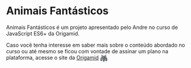 # Animais Fantásticos

Animais Fantásticos é um projeto apresentado pelo Andre no curso de JavaScript ES6+ da Origamid.

Caso você tenha interesse em saber mais sobre o conteúdo abordado no curso ou até mesmo se ficou com vontade de assinar um plano na plataforma, acesse o site da [Origamid](https://www.origamid.com) <img src="img/lobo.png" style="width:20px; height:20px; vertical-align: middle;">
